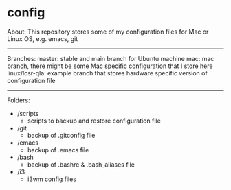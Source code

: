 config
======
About: 
This repository stores some of my configuration files for Mac or Linux OS, e.g. emacs, git 

------------------------------------------------------------
Branches:
master: stable and main branch for Ubuntu machine
mac: mac branch, there might be some Mac specific configuration that I store here
linux/lcsr-qla: example branch that stores hardware specific version of configuration file

------------------------------------------------------------
Folders:
 - /scripts
    - scripts to backup and restore configuration file
 - /git 
    - backup of .gitconfig file
 - /emacs
    - backup of .emacs file
 - /bash
    - backup of .bashrc & .bash_aliases file
- /i3
    - i3wm config files 
